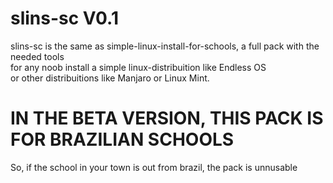 # slins-sc V0.1
slins-sc is the same as simple-linux-install-for-schools, a full pack with the needed tools<br> for any noob install a simple linux-distribuition like Endless OS<br> or
other distribuitions like Manjaro or Linux Mint.

# IN THE BETA VERSION, THIS PACK IS FOR BRAZILIAN SCHOOLS
So, if the school in your town is out from brazil, the pack is unnusable
